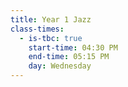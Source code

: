```yaml
---
title: Year 1 Jazz
class-times:
  - is-tbc: true
    start-time: 04:30 PM
    end-time: 05:15 PM
    day: Wednesday
---
```

